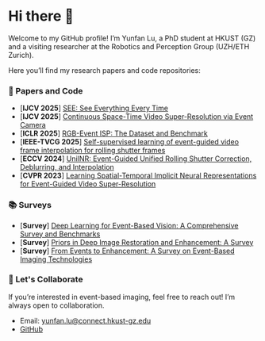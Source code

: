 # Hi there 👋

Welcome to my GitHub profile! I’m Yunfan Lu, a PhD student at HKUST (GZ) and a visiting researcher at the Robotics and Perception Group (UZH/ETH Zurich).

Here you’ll find my research papers and code repositories:

### 📝 Papers and Code

- [**IJCV 2025**] [SEE: See Everything Every Time](https://github.com/yunfanLu/SEE)
- [**IJCV 2025**] [Continuous Space-Time Video Super-Resolution via Event Camera](https://github.com/yunfanLu/HR-INR)
- [**ICLR 2025**] [RGB-Event ISP: The Dataset and Benchmark](https://github.com/yunfanLu/RGB-Event-ISP)
- [**IEEE-TVCG 2025**] [Self-supervised learning of event-guided video frame interpolation for rolling shutter frames](https://github.com/yunfanLu/Self-EvRSVFI)
- [**ECCV 2024**] [UniINR: Event-Guided Unified Rolling Shutter Correction, Deblurring, and Interpolation](https://github.com/yunfanLu/UniINR)
- [**CVPR 2023**] [Learning Spatial-Temporal Implicit Neural Representations for Event-Guided Video Super-Resolution](https://github.com/yunfanLu/INR-Event-VSR)



### 📚 Surveys

- [**Survey**] [Deep Learning for Event-Based Vision: A Comprehensive Survey and Benchmarks](https://github.com/yunfanLu/Awesome-Events-Deep-Learning)
- [**Survey**] [Priors in Deep Image Restoration and Enhancement: A Survey](https://github.com/yunfanLu/Awesome-Image-Prior)
- [**Survey**] [From Events to Enhancement: A Survey on Event-Based Imaging Technologies](https://github.com/yunfanLu/Awesome-Event-Imaging)

### 👯 Let's Collaborate
If you’re interested in event-based imaging, feel free to reach out! I’m always open to collaboration.

- Email: yunfan.lu@connect.hkust-gz.edu
- [GitHub](https://github.com/yunfanLu)
